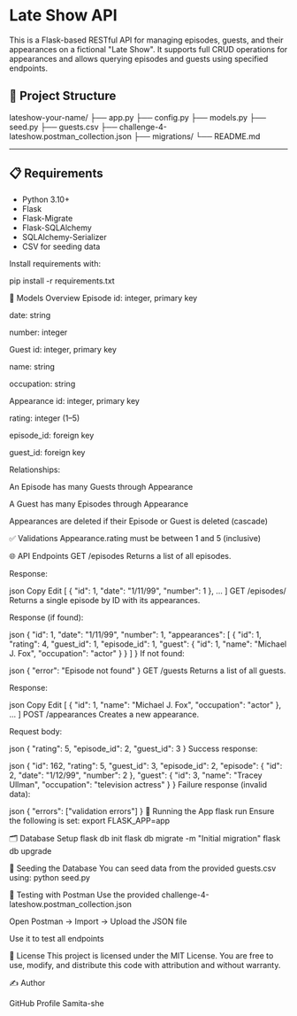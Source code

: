 # Late Show API

This is a Flask-based RESTful API for managing episodes, guests, and their appearances on a fictional "Late Show". It supports full CRUD operations for appearances and allows querying episodes and guests using specified endpoints.

## 📁 Project Structure

lateshow-your-name/
├── app.py
├── config.py
├── models.py
├── seed.py
├── guests.csv
├── challenge-4-lateshow.postman_collection.json
├── migrations/
└── README.md


---

## 📋 Requirements

- Python 3.10+
- Flask
- Flask-Migrate
- Flask-SQLAlchemy
- SQLAlchemy-Serializer
- CSV for seeding data

Install requirements with:

pip install -r requirements.txt

🧠 Models Overview
Episode
id: integer, primary key

date: string

number: integer

Guest
id: integer, primary key

name: string

occupation: string

Appearance
id: integer, primary key

rating: integer (1–5)

episode_id: foreign key

guest_id: foreign key

Relationships:

An Episode has many Guests through Appearance

A Guest has many Episodes through Appearance

Appearances are deleted if their Episode or Guest is deleted (cascade)

✅ Validations
Appearance.rating must be between 1 and 5 (inclusive)

🌐 API Endpoints
GET /episodes
Returns a list of all episodes.

Response:

json
Copy
Edit
[
  {
    "id": 1,
    "date": "1/11/99",
    "number": 1
  },
  ...
]
GET /episodes/<id>
Returns a single episode by ID with its appearances.

Response (if found):

json
{
  "id": 1,
  "date": "1/11/99",
  "number": 1,
  "appearances": [
    {
      "id": 1,
      "rating": 4,
      "guest_id": 1,
      "episode_id": 1,
      "guest": {
        "id": 1,
        "name": "Michael J. Fox",
        "occupation": "actor"
      }
    }
  ]
}
If not found:

json
{
  "error": "Episode not found"
}
GET /guests
Returns a list of all guests.

Response:

json
Copy
Edit
[
  {
    "id": 1,
    "name": "Michael J. Fox",
    "occupation": "actor"
  },
  ...
]
POST /appearances
Creates a new appearance.

Request body:

json
{
  "rating": 5,
  "episode_id": 2,
  "guest_id": 3
}
Success response:

json
{
  "id": 162,
  "rating": 5,
  "guest_id": 3,
  "episode_id": 2,
  "episode": {
    "id": 2,
    "date": "1/12/99",
    "number": 2
  },
  "guest": {
    "id": 3,
    "name": "Tracey Ullman",
    "occupation": "television actress"
  }
}
Failure response (invalid data):

json
{
  "errors": ["validation errors"]
}
🧪 Running the App
flask run
Ensure the following is set:
export FLASK_APP=app

🗂️ Database Setup
flask db init
flask db migrate -m "Initial migration"
flask db upgrade

🌱 Seeding the Database
You can seed data from the provided guests.csv using:
python seed.py

📮 Testing with Postman
Use the provided challenge-4-lateshow.postman_collection.json

Open Postman → Import → Upload the JSON file

Use it to test all endpoints

🧾 License
This project is licensed under the MIT License.
You are free to use, modify, and distribute this code with attribution and without warranty.

✍️ Author

GitHub Profile
Samita-she









